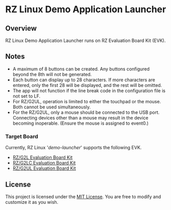 # RZ Linux Demo Application Launcher

## Overview

RZ Linux Demo Application Launcher runs on RZ Evaluation Board Kit (EVK).

## Notes

- A maximum of 8 buttons can be created. Any buttons configured beyond the 8th will not be generated.
- Each button can display up to 28 characters. If more characters are entered, only the first 28 will be displayed, and the rest will be omitted.
- The app will not function if the line break code in the configuration file is not set to LF.
- For RZ/G2UL, operation is limited to either the touchpad or the mouse. Both cannot be used simultaneously.
- For the RZ/G2UL, only a mouse should be connected to the USB port. Connecting devices other than a mouse may result in the device becoming inoperable. (Ensure the mouse is assigned to event0.)

### Target Board

Currently, RZ Linux '_demo-launcher_' supports the following EVK.

- [RZ/G2L Evaluation Board Kit](https://www.renesas.com/us/en/products/microcontrollers-microprocessors/rz-mpus/rzg2l-evkit-evaluation-board-kit-rzg2l-mpu)
- [RZ/G2LC Evaluation Board Kit](https://www.renesas.com/en/products/microcontrollers-microprocessors/rz-mpus/rzg2lc-evkit-evaluation-board-kit-rzg2lc-mpu)
- [RZ/G2UL Evaluation Board Kit](https://www.renesas.com/en/products/microcontrollers-microprocessors/rz-mpus/rzg2ul-evkit-evaluation-board-kit-rzg2ul-mpu)

## License

This project is licensed under the [MIT License](LICENSE.txt). You are free to modify and customize it as you wish.
